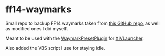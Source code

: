 # ff14-waymarks

Small repo to backup FF14 waymarks taken from [this GitHub repo](https://github.com/Em-Six/FFXIVWaymarkPresets/wiki), as well as modified ones I did myself.

Meant to be used with the [WaymarkPresetPlugin](https://github.com/PunishedPineapple/WaymarkPresetPlugin) for [XIVLauncher](https://github.com/goatcorp/FFXIVQuickLauncher).

Also added the VBS script I use for staying idle.
